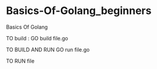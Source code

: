 # Basics-Of-Golang_beginners
Basics Of Golang


TO build : GO build file.go

TO BUILD AND RUN GO run file.go

TO RUN file

